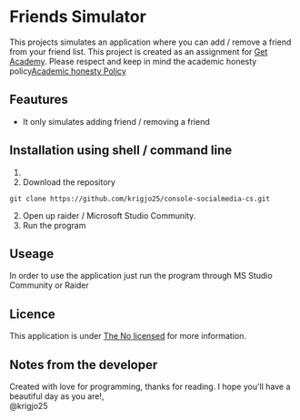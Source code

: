# Friends Simulator

This projects simulates an application where you can add / remove a friend from your friend list.
This project is created as an assignment for [Get Academy](getacademy.no).
Please respect and keep in mind the academic honesty policy[Academic honesty Policy]()

## Feautures
- It only simulates adding friend / removing a friend

## Installation using shell / command line
1. 
2. Download the repository
```shell
git clone https://github.com/krigjo25/console-socialmedia-cs.git
```

2. Open up raider / Microsoft Studio Community.
3. Run the program

## Useage
In order to use the application just run the program through MS Studio Community or Raider

## Licence
This application is under [The No licensed](./LICENCE) for more information.

## Notes from the developer
Created with love for programming, thanks for reading.
I hope you'll have a beautiful day as you are!,<br>
@krigjo25
